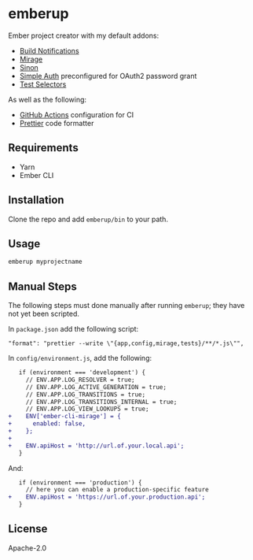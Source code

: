 # emberup

Ember project creator with my default addons:

- [Build Notifications][ember-cli-build-notifications]
- [Mirage][ember-cli-mirage]
- [Sinon][ember-sinon-qunit]
- [Simple Auth][ember-simple-auth] preconfigured for OAuth2 password grant
- [Test Selectors][ember-test-selectors]

As well as the following:

- [GitHub Actions][github-actions] configuration for CI
- [Prettier][prettier] code formatter

## Requirements

- Yarn
- Ember CLI

## Installation

Clone the repo and add `emberup/bin` to your path.

## Usage

```bash
emberup myprojectname
```

## Manual Steps

The following steps must done manually after running `emberup`; they have not yet been scripted.

In `package.json` add the following script:

```
"format": "prettier --write \"{app,config,mirage,tests}/**/*.js\"",
```

In `config/environment.js`, add the following:

```diff
   if (environment === 'development') {
     // ENV.APP.LOG_RESOLVER = true;
     // ENV.APP.LOG_ACTIVE_GENERATION = true;
     // ENV.APP.LOG_TRANSITIONS = true;
     // ENV.APP.LOG_TRANSITIONS_INTERNAL = true;
     // ENV.APP.LOG_VIEW_LOOKUPS = true;
+    ENV['ember-cli-mirage'] = {
+      enabled: false,
+    };
+
+    ENV.apiHost = 'http://url.of.your.local.api';
   }
```

And:

```diff
   if (environment === 'production') {
     // here you can enable a production-specific feature
+    ENV.apiHost = 'https://url.of.your.production.api';
   }
```

## License

Apache-2.0

[ember-cli-build-notifications]: https://github.com/pdud/ember-cli-build-notifications#readme
[ember-cli-mirage]: https://ember-cli-mirage.com
[ember-simple-auth]: http://ember-simple-auth.com/
[ember-sinon-qunit]: https://github.com/elwayman02/ember-sinon-qunit
[ember-test-selectors]: https://github.com/simplabs/ember-test-selectors
[github-actions]: https://github.com/features/actions
[prettier]: https://prettier.io/
